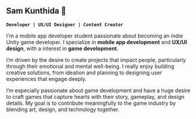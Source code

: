 ## Sam Kunthida 👾
**`Developer | UX/UI Designer | Content Creator`**

I'm a mobile app developer student passionate about becoming an indie Unity game developer. I specialize in **mobile app development** and **UX/UI design**, with a interest in **game development**.

I’m driven by the desire to create projects that impact people, particularly through their emotional and mental well-being. I really enjoy building creative solutions, from ideation and planning to designing user experiences that engage deeply.

I’m especially passionate about game development and have a huge desire to craft games that capture hearts with their story, gameplay, and design details. My goal is to contribute meaningfully to the game industry by blending art, design, and technology together.


